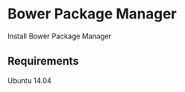 Bower Package Manager
=========

Install Bower Package Manager

Requirements
------------

Ubuntu 14.04
